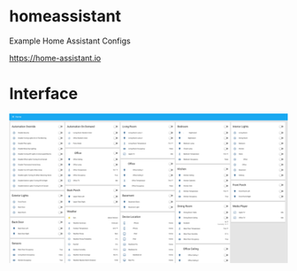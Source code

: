 # homeassistant
Example Home Assistant Configs

https://home-assistant.io

# Interface
![UI](screenshot.jpg)  
